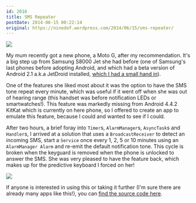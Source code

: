 ```yaml
---
id: 2016
title: SMS Repeater
postDate: 2014-06-15 00:22:14
original: https://ninedof.wordpress.com/2014/06/15/sms-repeater/
---
```


![](http://ninedof.files.wordpress.com/2014/06/smsrepeater.png)

My mum recently got a new phone, a Moto G, after my recommendation. It's a big step up from Samsung S8000 Jet she had before (one of Samsung's last phones before adopting Android, and which had a beta version of Android 2.1 a.k.a JetDroid installed,  [which I had a small hand in](http://www.jetdroid.org/forum/viewtopic.php?f=11&amp;t=18)).

One of the features she liked most about it was the option to have the SMS tone repeat every minute, which was useful if it went off when she was out of hearing range (this handset was before notification LEDs or smartwatches!). This feature was markedly missing from Android 4.4.2 KitKat which is currently on here phone, so I offered to create an app to emulate this feature, because I could and wanted to see if I could.

After two hours, a brief foray into <code>Timer</code>s, <code>AlarmManager</code>s, <code>AsyncTask</code>s and <code>Handler</code>s, I arrived at a solution that uses a <code>BroadcastReceiver</code> to detect an incoming SMS, start a <code>Service</code> once every 1, 2, 5 or 10 minutes using an <code>AlarmManager Alarm</code> and re-emit the default notification tone. This cycle is broken when the keyguard is removed when the phone is unlocked to answer the SMS. She was very pleased to have the feature back, which makes up for the predictive keyboard I forced on her!

![](http://ninedof.files.wordpress.com/2014/06/repeater-screeny.png?w=545)

If anyone is interested in using this or taking it further (I'm sure there are already many apps like this!), you can  [find the source code here](https://github.com/C-D-Lewis/sms-repeater).
